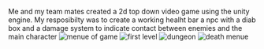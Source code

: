 Me and my team mates created a 2d top down video game using the unity engine. My resposibilty was to create a working healht bar a npc with a diab
box and a damage system to indicate contact between enemies and the main character ![menue of game](https://github.com/Senior-Seminar/Senior-Game-Project/assets/89433657/6e63c8ab-d0b7-490c-983f-1e3e957498c2)
![first level](https://github.com/Senior-Seminar/Senior-Game-Project/assets/89433657/9819af7f-60e6-426b-92d2-9b89dcff3b0b)
![dungeon](https://github.com/Senior-Seminar/Senior-Game-Project/assets/89433657/877ff8ec-4725-4a0c-bd47-2f6b14ea025b)
![death menue](https://github.com/Senior-Seminar/Senior-Game-Project/assets/89433657/3b9bab8e-6ea3-4702-8391-f9e90743e5ef)
